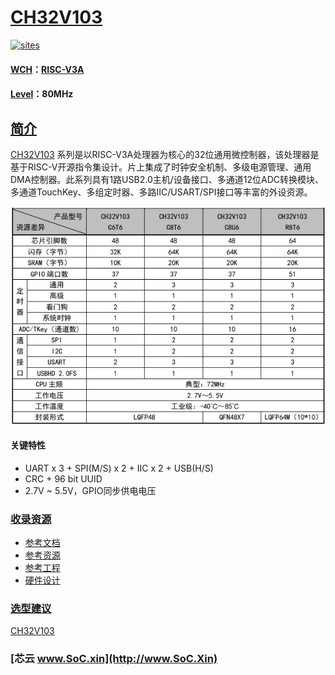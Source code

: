 ﻿# [CH32V103](https://github.com/SoCXin/CH32V103)

[![sites](http://182.61.61.133/link/resources/SoC.png)](http://www.SoC.Xin)

#### [WCH](http://www.wch.cn/)：[RISC-V3A](https://github.com/SoCXin/RISC-V)
#### [Level](https://github.com/SoCXin/Level)：80MHz

## [简介](https://github.com/SoCXin/CH32V103/wiki)

[CH32V103](https://github.com/SoCXin/CH32V103) 系列是以RISC-V3A处理器为核心的32位通用微控制器，该处理器是基于RISC-V开源指令集设计。片上集成了时钟安全机制、多级电源管理、通用DMA控制器。此系列具有1路USB2.0主机/设备接口、多通道12位ADC转换模块、多通道TouchKey、多组定时器、多路IIC/USART/SPI接口等丰富的外设资源。

[![sites](docs/CH32V103.png)](http://www.wch.cn/products/CH32V103.html?)

#### 关键特性

* UART x 3 + SPI(M/S) x 2 + IIC x 2 + USB(H/S)
* CRC + 96 bit UUID
* 2.7V ~ 5.5V，GPIO同步供电电压

### [收录资源](https://github.com/SoCXin/CH32V103)

* [参考文档](docs/)
* [参考资源](src/)
* [参考工程](project/)
* [硬件设计](hardware/)

### [选型建议](https://github.com/SoCXin)

[CH32V103](https://github.com/SoCXin/CH32V103)

###  [芯云 www.SoC.xin](http://www.SoC.Xin)
